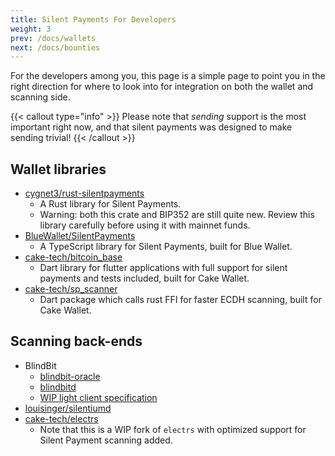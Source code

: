 ```yaml
---
title: Silent Payments For Developers
weight: 3
prev: /docs/wallets
next: /docs/bounties
---
```


For the developers among you, this page is a simple page to point you in the right direction for where to look into for integration on both the wallet and scanning side.

{{< callout type="info" >}}
  Please note that *sending* support is the most important right now, and that silent payments was designed to make sending trivial!
{{< /callout >}}

## Wallet libraries

- [cygnet3/rust-silentpayments](https://github.com/cygnet3/rust-silentpayments)
  - A Rust library for Silent Payments.
  - Warning: both this crate and BIP352 are still quite new. Review this library carefully before using it with mainnet funds.
- [BlueWallet/SilentPayments](https://github.com/BlueWallet/SilentPayments)
  - A TypeScript library for Silent Payments, built for Blue Wallet.
- [cake-tech/bitcoin_base](https://github.com/cake-tech/bitcoin_base/tree/cake-update-v3)
  - Dart library for flutter applications with full support for silent payments and tests included, built for Cake Wallet.
- [cake-tech/sp_scanner](https://github.com/cake-tech/sp_scanner/tree/sp_v1.0.0)
  - Dart package which calls rust FFI for faster ECDH scanning, built for Cake Wallet.

## Scanning back-ends

- BlindBit
  - [blindbit-oracle](https://github.com/setavenger/blindbit-oracle)
  - [blindbitd](https://github.com/setavenger/blindbitd)
  - [WIP light client specification](https://github.com/setavenger/BIP0352-light-client-specification)
- [louisinger/silentiumd](https://github.com/louisinger/silentiumd)
- [cake-tech/electrs](https://github.com/cake-tech/electrs/tree/cake-update-v1)
  - Note that this is a WIP fork of `electrs` with optimized support for Silent Payment scanning added.
